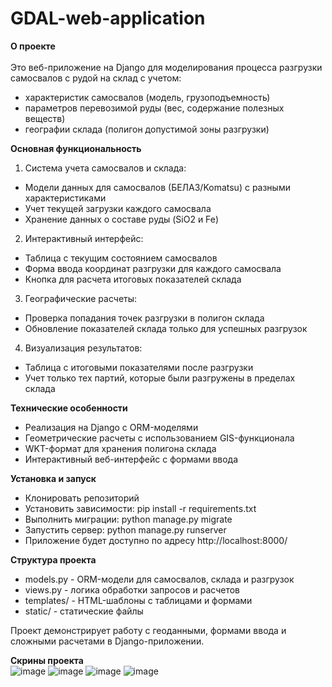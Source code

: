 # GDAL-web-application
**О проекте** <br/>  
Это веб-приложение на Django для моделирования процесса разгрузки самосвалов с рудой на склад с учетом:<br/> 
- характеристик самосвалов (модель, грузоподъемность)<br/> 
- параметров перевозимой руды (вес, содержание полезных веществ)<br/> 
- географии склада (полигон допустимой зоны разгрузки)<br/>

**Основная функциональность**<br/>  
1) Система учета самосвалов и склада:<br/>  
- Модели данных для самосвалов (БЕЛАЗ/Komatsu) с разными характеристиками<br/>  
- Учет текущей загрузки каждого самосвала<br/>  
- Хранение данных о составе руды (SiO2 и Fe)<br/>  
2) Интерактивный интерфейс:<br/>  
- Таблица с текущим состоянием самосвалов<br/>  
- Форма ввода координат разгрузки для каждого самосвала<br/>  
- Кнопка для расчета итоговых показателей склада<br/>  
3) Географические расчеты:<br/>  
- Проверка попадания точек разгрузки в полигон склада<br/>  
- Обновление показателей склада только для успешных разгрузок<br/>  
4) Визуализация результатов:<br/>  
- Таблица с итоговыми показателями после разгрузки<br/>  
- Учет только тех партий, которые были разгружены в пределах склада<br/>

**Технические особенности**<br/>  
- Реализация на Django с ORM-моделями<br/>  
- Геометрические расчеты с использованием GIS-функционала<br/>  
- WKT-формат для хранения полигона склада<br/>  
- Интерактивный веб-интерфейс с формами ввода<br/>

**Установка и запуск**<br/>  
- Клонировать репозиторий<br/>  
- Установить зависимости: pip install -r requirements.txt<br/>  
- Выполнить миграции: python manage.py migrate<br/>  
- Запустить сервер: python manage.py runserver<br/>  
- Приложение будет доступно по адресу http://localhost:8000/<br/>

**Структура проекта**<br/>  
- models.py - ORM-модели для самосвалов, склада и разгрузок<br/>  
- views.py - логика обработки запросов и расчетов<br/>  
- templates/ - HTML-шаблоны с таблицами и формами<br/>  
- static/ - статические файлы<br/>  
  
Проект демонстрирует работу с геоданными, формами ввода и сложными расчетами в Django-приложении.<br/>  

**Скрины проекта**<br/>
![image](https://github.com/user-attachments/assets/53671eaa-2946-448d-aec3-12cb6beaabf1)
![image](https://github.com/user-attachments/assets/f5fd7439-2a3b-4159-8328-5978d0724eff)
![image](https://github.com/user-attachments/assets/543776d6-b950-47a1-98bc-c95d43590003)
![image](https://github.com/user-attachments/assets/c5f97a51-1115-4461-827e-d7cad20eea16)



